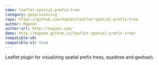 ```yaml
---
name: leaflet-spatial-prefix-tree
category: geoprocessing
repo: https://github.com/mapzen/leaflet-spatial-prefix-tree
author: Mapzen
author-url: http://mapzen.com/
demo: http://mapzen.github.io/leaflet-spatial-prefix-tree/
compatible-v0:
compatible-v1: true
---
```


Leaflet plugin for visualizing spatial prefix trees, quadtree and geohash.
